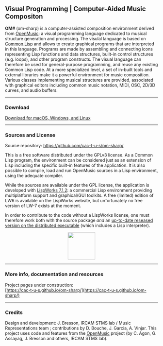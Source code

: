 
## Visual Programming | Computer-Aided Music Compositon


**OM#** (om-sharp) is a computer-assisted composition environment derived from [OpenMusic](http://repmus.ircam.fr/openmusic/): a visual programming language dedicated to musical structure generation and processing. The visulal language is based on [Common Lisp](http://www.gigamonkeys.com/book/introduction-why-lisp.html) and allows to create graphical programs that are interpreted in this language. Programs are made by assembling and connecting icons representing Lisp functions and data structures, built-in control structures (e.g. loops), and other program constructs. The visual language can therefore be used for general-purpose programming, and reuse any existing Common Lisp code. At a more specialized level, a set of in-built tools and external libraries make it a powerful environment for music composition. Various classes implementing musical structures are provided, associated with graphical editors including common music notation, MIDI, OSC, 2D/3D curves, and audio buffers.

------

### Download

[Download for macOS, Windows, and Linux](https://github.com/cac-t-u-s/om-sharp/releases/latest)


------
### Sources and License

Source repository: <https://github.com/cac-t-u-s/om-sharp/>

This is a free software distributed under the GPLv3 license. 
As a Common Lisp program, the environment can be considered just as an extension of Lisp including the specific built-in features of the application. It is also possible to compile, load and run OpenMusic sources in a Lisp environment, using the adequate compiler.

While the sources are available under the GPL license, the application is developed with [LispWorks 7.1.2](http://www.lispworks.com/): a commercial Lisp environment providing multiplatform support and graphical/GUI toolkits. A free (limited) edition of LW6 is available on the LispWorks website, but unfortunately no free version of LW-7 exists at the moment.

In order to contribute to the code without a LispWorks license, one must therefore work both with the source package _and_ an [up-to-date reseased version on the distributed executable](https://github.com/cac-t-u-s/om-sharp/releases/latest) (which includes a Lisp interpreter).

<center><img src="./docs/images/lisp.png" width="90pix" margin="10px"></center>


------

### More info, documentation and resources

Project pages under construction:    
[https://cac-t-u-s.github.io/om-sharp/](https://cac-t-u-s.github.io/om-sharp/)


------

### Credits

Design and development: J. Bresson, IRCAM STMS lab / Music Representations team ; contributions by D. Bouche, J. Garcia, A. Vinjar.
This project uses code and features from the [OpenMusic](https://github.com/openmusic-project/openmusic/) project (by C. Agon, G. Assayag, J. Bresson and others, IRCAM STMS lab). 
